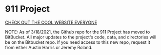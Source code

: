 # 911 Project

[CHECK OUT THE COOL WEBSITE EVERYONE](https://utc-scal.github.io/SCAL_USIgnite-911/)

NOTE: As of 3/18/2021, the Github repo for the 911 Project has moved to BitBucket. All major updates to the project's code, data, and directories will be on the Bitbucket repo. If you need access to this new repo, request it from either Austin Harris or Jeremy Roland.
